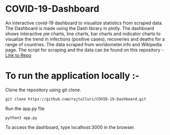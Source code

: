 # COVID-19-Dashboard
An interactive covid-19 dashboard to visualize statistics from scraped data. The Dashboard is made using the Dash library in plotly. The dashboard shows interactive pie charts, line charts, bar charts and indicator charts to visualize the trend in infections (positive cases), recoveries and deaths for a range of countries. The data scraped from worldometer.info and Wikipedia page. The script for scraping and the data can be found on this repository - <a href="https://github.com/rajtulluri/COVID-19-Web-Scraper">Link to Repo</a>

# To run the application locally :-

Clone the repository using git clone.

    git clone https://github.com/rajtulluri/COVID-19-Dashboard.git
    
Run the app.py file

    python3 app.py
    
To access the dashboard, type localhost:3000 in the browser.
